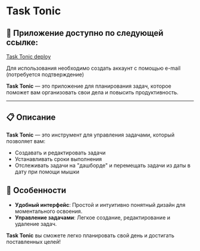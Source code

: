 # Task Tonic

## 🔗 Приложение доступно по следующей ссылке:

[Task Tonic deploy](https://todo.ivrupo.ru)

Для использования необходимо создать аккаунт с помощью e-mail (потребуется подтверждение)

**Task Tonic** — это приложение для планирования задач, которое поможет вам организовать свои дела и повысить
продуктивность.

---

## 📋 Описание

**Task Tonic** — это инструмент для управления задачами, который позволяет вам:

- Создавать и редактировать задачи
- Устанавливать сроки выполнения
- Отслеживать задачи на "дашборде" и перемещать задачи из даты в дату при помощи мышки

## 🌟 Особенности

- **Удобный интерфейс**: Простой и интуитивно понятный дизайн для моментального освоения.
- **Управление задачами**: Легкое создание, редактирование и удаление задач.

**Task Tonic** вы сможете легко планировать свой день и достигать поставленных целей!